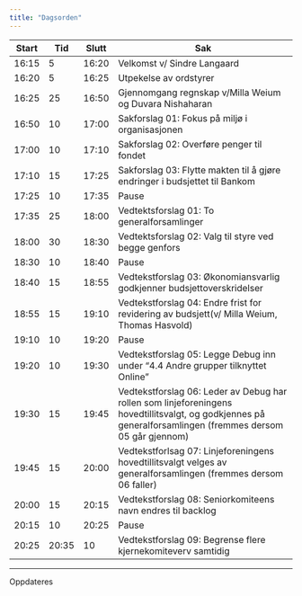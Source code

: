 ```yaml
---
title: "Dagsorden"
---
```


| Start | Tid | Slutt | Sak |
|---|---|---|---|
| 16:15 | 5 | 16:20 | Velkomst v/ Sindre Langaard |
| 16:20 | 5 | 16:25 | Utpekelse av ordstyrer |
| 16:25 | 25 | 16:50 | Gjennomgang regnskap v/Milla Weium og Duvara Nishaharan |
| 16:50 | 10 | 17:00 | Sakforslag 01: Fokus på miljø i organisasjonen |
| 17:00 | 10 | 17:10 | Sakforslag 02: Overføre penger til fondet |
| 17:10 | 15 | 17:25 | Sakforslag 03: Flytte makten til å gjøre endringer i budsjettet til Bankom |
| 17:25 | 10 | 17:35 | Pause |
| 17:35 | 25 | 18:00 | Vedtektsforslag 01: To generalforsamlinger |
| 18:00 | 30 | 18:30 | Vedtektsforslag 02: Valg til styre ved begge genfors |
| 18:30 | 10 | 18:40 | Pause |
| 18:40 | 15 | 18:55 | Vedtekstforslag 03: Økonomiansvarlig godkjenner budsjettoverskridelser |
| 18:55 | 15 | 19:10 | Vedtekstforslag 04: Endre frist for revidering av budsjett(v/ Milla Weium, Thomas Hasvold) |
| 19:10 | 10 | 19:20 | Pause |
| 19:20 | 10 | 19:30 | Vedtekstforslag 05: Legge Debug inn under “4.4 Andre grupper tilknyttet Online” |
| 19:30 | 15 | 19:45 | Vedtekstforslag 06: Leder av Debug har rollen som linjeforeningens hovedtillitsvalgt, og godkjennes på generalforsamlingen (fremmes dersom 05 går gjennom) |
| 19:45 | 15 | 20:00 | Vedtekstforlsag 07: Linjeforeningens hovedtillitsvalgt velges av generalforsamlingen (fremmes dersom 06 faller) |
| 20:00 | 15 | 20:15 | Vedtekstforslag 08: Seniorkomiteens navn endres til backlog |
| 20:15 | 10 | 20:25 | Pause |
| 20:25 | 20:35 | 10 | Vedtekstforslag 09: Begrense flere kjernekomiteverv samtidig |

--- 
Oppdateres